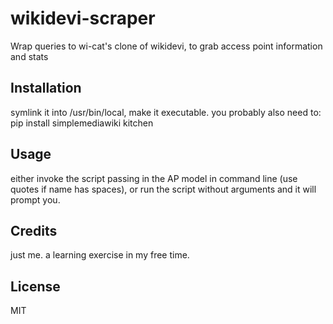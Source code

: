 # wikidevi-scraper
Wrap queries to wi-cat's clone of wikidevi, to grab access point information and stats
## Installation
symlink it into /usr/bin/local, make it executable.
you probably also need to:
    pip install simplemediawiki kitchen
## Usage
either invoke the script passing in the AP model in command line (use quotes if name has spaces),
or run the script without arguments and it will prompt you.
## Credits
just me. a learning exercise in my free time. 
## License
MIT

